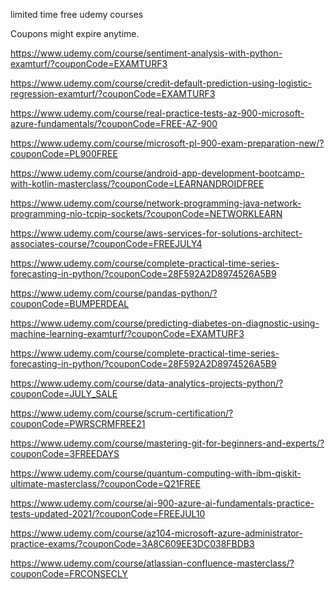 

limited time free udemy courses

Coupons might expire anytime.


https://www.udemy.com/course/sentiment-analysis-with-python-examturf/?couponCode=EXAMTURF3

https://www.udemy.com/course/credit-default-prediction-using-logistic-regression-examturf/?couponCode=EXAMTURF3

https://www.udemy.com/course/real-practice-tests-az-900-microsoft-azure-fundamentals/?couponCode=FREE-AZ-900

https://www.udemy.com/course/microsoft-pl-900-exam-preparation-new/?couponCode=PL900FREE

https://www.udemy.com/course/android-app-development-bootcamp-with-kotlin-masterclass/?couponCode=LEARNANDROIDFREE

https://www.udemy.com/course/network-programming-java-network-programming-nio-tcpip-sockets/?couponCode=NETWORKLEARN

https://www.udemy.com/course/aws-services-for-solutions-architect-associates-course/?couponCode=FREEJULY4

https://www.udemy.com/course/complete-practical-time-series-forecasting-in-python/?couponCode=28F592A2D8974526A5B9

https://www.udemy.com/course/pandas-python/?couponCode=BUMPERDEAL

https://www.udemy.com/course/predicting-diabetes-on-diagnostic-using-machine-learning-examturf/?couponCode=EXAMTURF3

https://www.udemy.com/course/complete-practical-time-series-forecasting-in-python/?couponCode=28F592A2D8974526A5B9

https://www.udemy.com/course/data-analytics-projects-python/?couponCode=JULY_SALE

https://www.udemy.com/course/scrum-certification/?couponCode=PWRSCRMFREE21

https://www.udemy.com/course/mastering-git-for-beginners-and-experts/?couponCode=3FREEDAYS

https://www.udemy.com/course/quantum-computing-with-ibm-qiskit-ultimate-masterclass/?couponCode=Q21FREE

https://www.udemy.com/course/ai-900-azure-ai-fundamentals-practice-tests-updated-2021/?couponCode=FREEJUL10

https://www.udemy.com/course/az104-microsoft-azure-administrator-practice-exams/?couponCode=3A8C609EE3DC038FBDB3

https://www.udemy.com/course/atlassian-confluence-masterclass/?couponCode=FRCONSECLY








